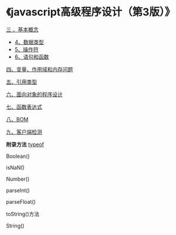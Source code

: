 # 《javascript高级程序设计（第3版）》
[三 、基本概念](page/3.md)

- [4、数据类型](page/3.4.md)
- [5、操作符](page/3.5.md)
- [6、语句和函数](page/3.6.md)

[四、变量、作用域和内存问题](page/4.md)

[五、引用类型](page/5.md)

[六、面向对象的程序设计](page/6.md)

[七、函数表达式](page/7.md)

[八、BOM](page/8.md)

[九、客户端检测](page/9.md)

**附录方法**
[typeof](page/3.4.md#typeof)

Boolean()

isNaN()

Number()

parseInt()

parseFloat()

toString()方法

String()